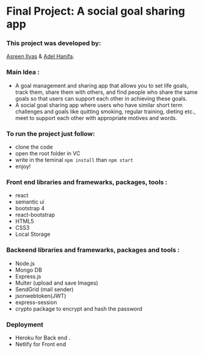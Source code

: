 # Final Project: A social goal sharing app

### This project was developed by: 
 [Asreen Ilyas](https://asreen.github.io/cv_portfolios/myPortfolioAsreen/) &
 [Adel Hanifa](https://adelhanifa.github.io/portfolio/).

### Main Idea :
 - A goal management and sharing app that allows you to set life goals, track them, share them with others, and  find people who share the same goals so that users can support each other in achieving these goals.
 - A social goal sharing app where users who have similar short term challenges and goals like quitting smoking, regular training, dieting etc., meet to support each other with appropriate motives and words.

### To run the project just follow:
  - clone the code
  - open the root folder in VC
  - write in the teminal `npm install` than `npm start`
  - enjoy!

### Front end libraries and framewarks, packages, tools :
  - react
  - semantic ui
  - bootstrap 4
  - react-bootstrap
  - HTML5
  - CSS3
  - Local Storage 

### Backeend libraries and framewarks, packages and tools :
 - Node.js 
 - Mongo DB
 - Express.js
 - Multer (upload and save Images)
 - SendGrid (mail sender)
 - jsonwebtoken(JWT)
 - express-session
 - crypto package to encrypt and hash the password
 
 ### Deployment 
 - Heroku for Back end .
 - Netlify for Front end

